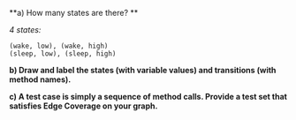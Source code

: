 
**a) How many states are there? **

*4 states:*
```
(wake, low), (wake, high)
(sleep, low), (sleep, high)
```
**b) Draw and label the states (with variable values) and transitions (with method names).**

**c) A test case is simply a sequence of method calls. Provide a test set that satisfies Edge Coverage on your graph.** 



